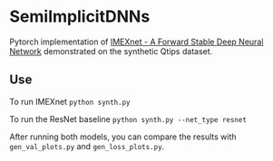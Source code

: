 # SemiImplicitDNNs

Pytorch implementation of [IMEXnet - A Forward Stable Deep Neural Network](https://arxiv.org/abs/1903.02639) demonstrated on the synthetic Qtips dataset.

## Use

To run IMEXnet `python synth.py`

To run the ResNet baseline `python synth.py --net_type resnet`

After running both models, you can compare the results with `gen_val_plots.py` and `gen_loss_plots.py`.
